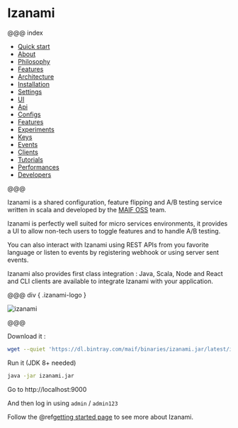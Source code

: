 # Izanami


@@@ index

 * [Quick start](quickstart.md)
 * [About](about.md)
 * [Philosophy](philosophy.md)
 * [Features](features.md)
 * [Architecture](architecture/index.md)
 * [Installation](getizanami/index.md)
 * [Settings](settings/index.md)
 * [UI](ui.md)
 * [Api](api.md)
 * [Configs](configs/index.md)
 * [Features](features/index.md)
 * [Experiments](experiments/index.md)
 * [Keys](keys.md)
 * [Events](events.md)
 * [Clients](clients/index.md)
 * [Tutorials](tutorials/index.md)
 * [Performances](performances.md)
 * [Developers](developers/index.md)

@@@

Izanami is a shared configuration, feature flipping and A/B testing service written in scala and developed by the <a href="https://maif.github.io/" target="_blank">MAIF OSS</a> team.

Izanami is perfectly well suited for micro services environments, it provides a UI to allow non-tech users to toggle features and to handle A/B testing.

You can also interact with Izanami using REST APIs from you favorite language or listen to events by registering webhook or using server sent events.

Izanami also provides first class integration : Java, Scala, Node and React and CLI clients are available to integrate Izanami with your application.

@@@ div { .izanami-logo }

![izanami](img/izanami.gif)   

@@@


Download it :


```bash
wget --quiet 'https://dl.bintray.com/maif/binaries/izanami.jar/latest/izanami.jar'
```

Run it (JDK 8+ needed)

```zsh
java -jar izanami.jar
```

Go to http://localhost:9000

And then log in using `admin` / `admin123`

Follow the @ref[getting started page](quickstart.md) to see more about Izanami.  
